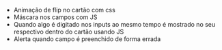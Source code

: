 - Animação de flip no cartão com css
- Máscara nos campos com JS
- Quando algo é digitado nos inputs ao mesmo tempo é mostrado no seu respectivo dentro do cartão usando JS
- Alerta quando campo é preenchido de forma errada
